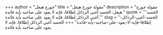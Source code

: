 +++
author = "جورج هيغل"
title = "مقولة جورج هيغل"
description = "مقولة جورج هيغل: الحسد أغبي الرذائل إطلاقا، فإنه لا يعود على صاحبه بأية فائدة."
quote = '''الحسد أغبي الرذائل إطلاقا، فإنه لا يعود على صاحبه بأية فائدة.''' 
slug = "الحسد-أغبي-الرذائل-إطلاقا-فإنه-لا-يعود-على-صاحبه-بأية-فائدة"
+++
الحسد أغبي الرذائل إطلاقا، فإنه لا يعود على صاحبه بأية فائدة.
